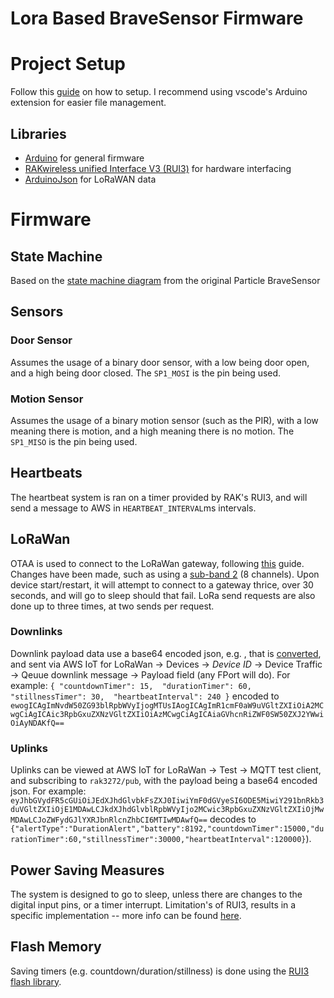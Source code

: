 # Lora Based BraveSensor Firmware


# Project Setup
Follow this [guide](https://docs.rakwireless.com/Product-Categories/WisDuo/RAK3272S-Breakout-Board/Quickstart/#rak3272s-breakout-board-as-a-stand-alone-device-using-rui3) on how to setup. I recommend using vscode's Arduino extension for easier file management. 
## Libraries
- [Arduino](https://docs.arduino.cc/) for general firmware
- [RAKwireless unified Interface V3 (RUI3)](https://docs.rakwireless.com/RUI3/) for hardware interfacing
- [ArduinoJson](https://arduinojson.org/) for LoRaWAN data

# Firmware

## State Machine
Based on the [state machine diagram](https://docs.google.com/drawings/d/14JmUKDO-Gs7YLV5bhE67ZYnGeZbBg-5sq0fQYwkhkI0/edit) from the original Particle BraveSensor


## Sensors

### Door Sensor
Assumes the usage of a binary door sensor, with a low being door open, and a high being door closed. The `SP1_MOSI` is the pin being used. 

### Motion Sensor
Assumes the usage of a binary motion sensor (such as the PIR), with a low meaning there is motion, and a high meaning there is no motion. The `SP1_MISO` is the pin being used. 

## Heartbeats
The heartbeat system is ran on a timer provided by RAK's RUI3, and will send a message to AWS in `HEARTBEAT_INTERVAL`ms intervals. 

## LoRaWan
OTAA is used to connect to the LoRaWan gateway, following [this](https://news.rakwireless.com/get-started-with-rui3-api/) guide. Changes have been made, such as using a [sub-band 2](https://forum.rakwireless.com/t/connecting-rak3172s-breakout-board-to-aws-iot-for-lorawan/7366) (8 channels). Upon device start/restart, it will attempt to connect to a gateway thrice, over 30 seconds, and will go to sleep should that fail. LoRa send requests are also done up to three times, at two sends per request. 
### Downlinks
Downlink payload data use a base64 encoded json, e.g. , that is [converted](https://codebeautify.org/json-to-base64-converter), and sent via AWS IoT for LoRaWan -> Devices -> <i>Device ID</i> -> Device Traffic -> Qeuue downlink message -> Payload field (any FPort will do). 
For example: `{
    "countdownTimer": 15, 
    "durationTimer": 60, 
    "stillnessTimer": 30, 
    "heartbeatInterval": 240
}` encoded to `ewogICAgImNvdW50ZG93blRpbWVyIjogMTUsIAogICAgImR1cmF0aW9uVGltZXIiOiA2MCwgCiAgICAic3RpbGxuZXNzVGltZXIiOiAzMCwgCiAgICAiaGVhcnRiZWF0SW50ZXJ2YWwiOiAyNDAKfQ==`
### Uplinks
Uplinks can be viewed at AWS IoT for LoRaWan -> Test -> MQTT test client, and subscribing to `rak3272/pub`, with the payload being a base64 encoded json. 
For example:  `eyJhbGVydFR5cGUiOiJEdXJhdGlvbkFsZXJ0IiwiYmF0dGVyeSI6ODE5MiwiY291bnRkb3duVGltZXIiOjE1MDAwLCJkdXJhdGlvblRpbWVyIjo2MCwic3RpbGxuZXNzVGltZXIiOjMwMDAwLCJoZWFydGJlYXRJbnRlcnZhbCI6MTIwMDAwfQ==` 
decodes to `{"alertType":"DurationAlert","battery":8192,"countdownTimer":15000,"durationTimer":60,"stillnessTimer":30000,"heartbeatInterval":120000}`). 

## Power Saving Measures
The system is designed to go to sleep, unless there are changes to the digital input pins, or a timer interrupt. Limitation's of RUI3, results in a specific implementation -- more info can be found [here](https://forum.rakwireless.com/t/rui3-wake-on-interrupt/7460/8). 

## Flash Memory
Saving timers (e.g. countdown/duration/stillness) is done using the [RUI3 flash library](https://docs.rakwireless.com/RUI3/System/#flash). 
